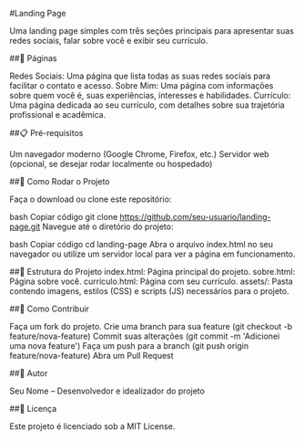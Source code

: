 #Landing Page

Uma landing page simples com três seções principais para apresentar suas redes sociais, falar sobre você e exibir seu currículo.

##🔗 Páginas

Redes Sociais: Uma página que lista todas as suas redes sociais para facilitar o contato e acesso.
Sobre Mim: Uma página com informações sobre quem você é, suas experiências, interesses e habilidades.
Currículo: Uma página dedicada ao seu currículo, com detalhes sobre sua trajetória profissional e acadêmica.

##📋 Pré-requisitos

Um navegador moderno (Google Chrome, Firefox, etc.)
Servidor web (opcional, se desejar rodar localmente ou hospedado)

##🚀 Como Rodar o Projeto

Faça o download ou clone este repositório:

bash
Copiar código
git clone https://github.com/seu-usuario/landing-page.git
Navegue até o diretório do projeto:

bash
Copiar código
cd landing-page
Abra o arquivo index.html no seu navegador ou utilize um servidor local para ver a página em funcionamento.


##📄 Estrutura do Projeto
index.html: Página principal do projeto.
sobre.html: Página sobre você.
curriculo.html: Página com seu currículo.
assets/: Pasta contendo imagens, estilos (CSS) e scripts (JS) necessários para o projeto.

##📣 Como Contribuir

Faça um fork do projeto.
Crie uma branch para sua feature (git checkout -b feature/nova-feature)
Commit suas alterações (git commit -m 'Adicionei uma nova feature')
Faça um push para a branch (git push origin feature/nova-feature)
Abra um Pull Request

##🤝 Autor

Seu Nome – Desenvolvedor e idealizador do projeto

##📜 Licença

Este projeto é licenciado sob a MIT License.
